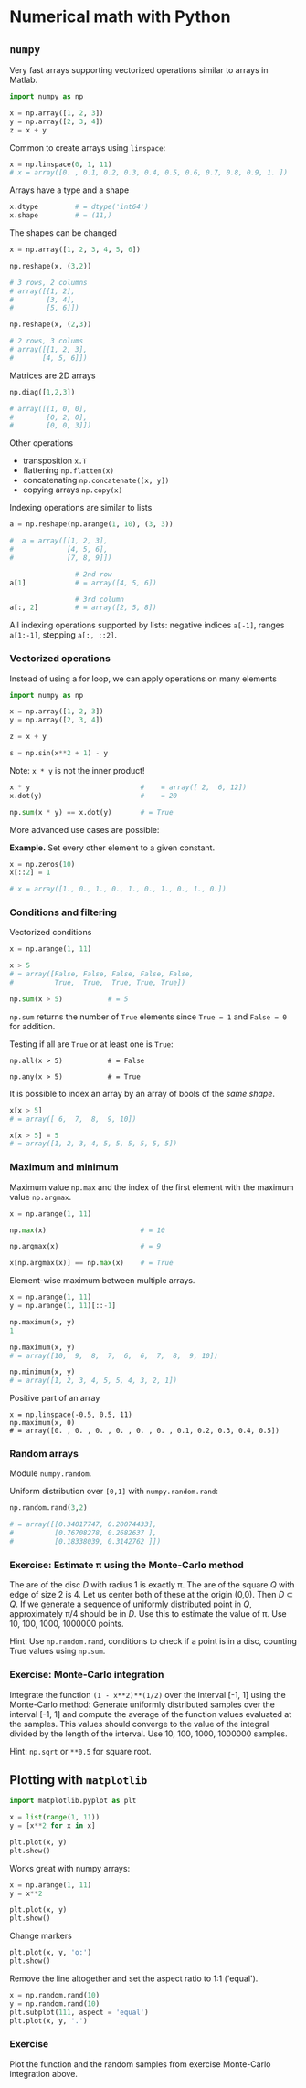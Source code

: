 
# Numerical math with Python

## `numpy`

Very fast arrays supporting vectorized operations similar to arrays in
Matlab.

```python
import numpy as np

x = np.array([1, 2, 3])
y = np.array([2, 3, 4])
z = x + y
```

Common to create arrays using `linspace`:

```python
x = np.linspace(0, 1, 11)
# x = array([0. , 0.1, 0.2, 0.3, 0.4, 0.5, 0.6, 0.7, 0.8, 0.9, 1. ])
```

Arrays have a type and a shape

```python
x.dtype         # = dtype('int64')
x.shape         # = (11,)
```

The shapes can be changed

```python
x = np.array([1, 2, 3, 4, 5, 6])

np.reshape(x, (3,2))

# 3 rows, 2 columns
# array([[1, 2],
#        [3, 4],
#        [5, 6]])

np.reshape(x, (2,3))

# 2 rows, 3 colums
# array([[1, 2, 3],
#       [4, 5, 6]])
```

Matrices are 2D arrays

```python
np.diag([1,2,3])

# array([[1, 0, 0],
#        [0, 2, 0],
#        [0, 0, 3]])
```

Other operations

  - transposition `x.T`
  - flattening `np.flatten(x)`
  - concatenating `np.concatenate([x, y])`
  - copying arrays `np.copy(x)`

Indexing operations are similar to lists

```python
a = np.reshape(np.arange(1, 10), (3, 3))

#  a = array([[1, 2, 3],
#             [4, 5, 6],
#             [7, 8, 9]])

                # 2nd row
a[1]            # = array([4, 5, 6])

                # 3rd column
a[:, 2]         # = array([2, 5, 8])
```

All indexing operations supported by lists: negative indices `a[-1]`,
ranges `a[1:-1]`, stepping `a[:, ::2]`.

### Vectorized operations

Instead of using a for loop, we can apply operations on many elements


```python
import numpy as np

x = np.array([1, 2, 3])
y = np.array([2, 3, 4])

z = x + y

s = np.sin(x**2 + 1) - y
```

Note: `x * y` is not the inner product!

```python
x * y                           #    = array([ 2,  6, 12])
x.dot(y)                        #    = 20

np.sum(x * y) == x.dot(y)       # = True
```

More advanced use cases are possible:

__Example.__  Set every other element to a given constant.

```python
x = np.zeros(10)
x[::2] = 1

# x = array([1., 0., 1., 0., 1., 0., 1., 0., 1., 0.])
```

### Conditions and filtering

Vectorized conditions

```python
x = np.arange(1, 11)

x > 5
# = array([False, False, False, False, False,
#          True,  True,  True, True, True])

np.sum(x > 5)           # = 5
```

`np.sum` returns the number of `True` elements since `True = 1` and
`False = 0` for addition.

Testing if all are `True` or at least one is `True`:

```
np.all(x > 5)           # = False

np.any(x > 5)           # = True
```

It is possible to index an array by an array of bools of the _same shape_.

```python
x[x > 5]
# = array([ 6,  7,  8,  9, 10])

x[x > 5] = 5
# = array([1, 2, 3, 4, 5, 5, 5, 5, 5, 5])
```

### Maximum and minimum

Maximum value `np.max` and the index of the first element with the maximum
value `np.argmax`.

```python
x = np.arange(1, 11)

np.max(x)                       # = 10

np.argmax(x)                    # = 9

x[np.argmax(x)] == np.max(x)    # = True
```

Element-wise maximum between multiple arrays.

```python
x = np.arange(1, 11)
y = np.arange(1, 11)[::-1]

np.maximum(x, y)
1

np.maximum(x, y)
# = array([10,  9,  8,  7,  6,  6,  7,  8,  9, 10])

np.minimum(x, y)
# = array([1, 2, 3, 4, 5, 5, 4, 3, 2, 1])
```

Positive part of an array

```
x = np.linspace(-0.5, 0.5, 11)
np.maximum(x, 0)
# = array([0. , 0. , 0. , 0. , 0. , 0. , 0.1, 0.2, 0.3, 0.4, 0.5])
```

### Random arrays

Module `numpy.random`.

Uniform distribution over `[0,1]` with `numpy.random.rand`:

```python
np.random.rand(3,2)

# = array([[0.34017747, 0.20074433],
#          [0.76708278, 0.2682637 ],
#          [0.18338039, 0.3142762 ]])
```

### Exercise: Estimate π using the Monte-Carlo method

The are of the disc _D_ with radius 1 is exactly π. The are of the
square _Q_ with edge of size 2 is 4. Let us center both of these at the
origin (0,0). Then _D_ ⊂ _Q_. If we generate a sequence of uniformly
distributed point in _Q_, approximately π/4 should be in _D_. Use this
to estimate the value of π. Use 10, 100, 1000, 1000000 points.

Hint: Use `np.random.rand`, conditions to check if a point is in a disc,
counting True values using `np.sum`.

### Exercise: Monte-Carlo integration

Integrate the function `(1 - x**2)**(1/2)` over the interval [-1, 1]
using the Monte-Carlo method: Generate uniformly distributed samples
over the interval [-1, 1] and compute the average of the function values
evaluated at the samples. This values should converge to the value of
the integral divided by the length of the interval.
Use 10, 100, 1000, 1000000 samples.

Hint: `np.sqrt` or `**0.5` for square root.

## Plotting with `matplotlib`

```python
import matplotlib.pyplot as plt

x = list(range(1, 11))
y = [x**2 for x in x]

plt.plot(x, y)
plt.show()
```

Works great with numpy arrays:

```python
x = np.arange(1, 11)
y = x**2

plt.plot(x, y)
plt.show()
```

Change markers

```python
plt.plot(x, y, 'o:')
plt.show()
```

Remove the line altogether and set the aspect ratio to 1:1 ('equal').

```python
x = np.random.rand(10)
y = np.random.rand(10)
plt.subplot(111, aspect = 'equal')
plt.plot(x, y, '.')
```

### Exercise

Plot the function and the random samples from exercise Monte-Carlo
integration above.
